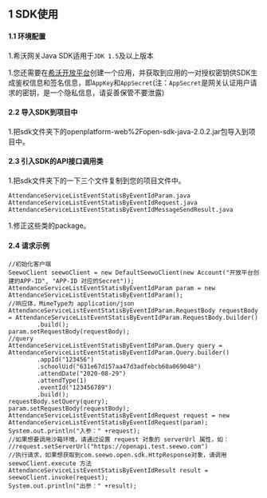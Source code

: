 ## 1 SDK使用

#### 1.1 环境配置

1.希沃网关Java SDK适用于`JDK 1.5`及以上版本

1.您还需要在[希沃开放平台](http://open.seewo.com/#/console)创建一个应用，并获取到应用的一对授权密钥供SDK生成鉴权信息和签名信息，即`AppKey`和`AppSecret`(注：`AppSecret`是网关认证用户请求的密钥，是一个隐私信息，请妥善保管不要泄露)

#### 2.2 导入SDK到项目中

1.把sdk文件夹下的openplatform-web%2Fopen-sdk-java-2.0.2.jar包导入到项目中。

#### 2.3 引入SDK的API接口调用类

1.把sdk文件夹下的一下三个文件复制到您的项目文件中。

```
AttendanceServiceListEventStatisByEventIdParam.java
AttendanceServiceListEventStatisByEventIdRequest.java
AttendanceServiceListEventStatisByEventIdMessageSendResult.java
```

1.修正这些类的package。

#### 2.4 请求示例

```
//初始化客户端
SeewoClient seewoClient = new DefaultSeewoClient(new Account("开放平台创建的APP-ID", "APP-ID 对应的Secret"));
AttendanceServiceListEventStatisByEventIdParam param = new AttendanceServiceListEventStatisByEventIdParam();
//响应体，MimeType为 application/json
AttendanceServiceListEventStatisByEventIdParam.RequestBody requestBody = AttendanceServiceListEventStatisByEventIdParam.RequestBody.builder()
        .build();
param.setRequestBody(requestBody);
//query
AttendanceServiceListEventStatisByEventIdParam.Query query = AttendanceServiceListEventStatisByEventIdParam.Query.builder()
        .appId("123456")
        .schoolUid("631e67d157aa47d3adfebcb60a069048")
        .attendDate("2020-08-29")
        .attendType(1)
        .eventId("123456789")
        .build();
requestBody.setQuery(query);
param.setRequestBody(requestBody);
AttendanceServiceListEventStatisByEventIdRequest request = new AttendanceServiceListEventStatisByEventIdRequest(param);
System.out.println("入参：" +request);
//如果想要调用沙箱环境，请通过设置 request 对象的 serverUrl 属性，如：
//request.setServerUrl("https://openapi.test.seewo.com")
//执行请求，如果想获取到com.seewo.open.sdk.HttpResponse对象，请调用 seewoClient.execute 方法
AttendanceServiceListEventStatisByEventIdResult result = seewoClient.invoke(request);
System.out.println("出参：" +result);
```